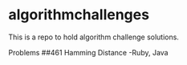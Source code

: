 # algorithmchallenges
This is a repo to hold algorithm challenge solutions.

Problems
##461 Hamming Distance
-Ruby, Java
